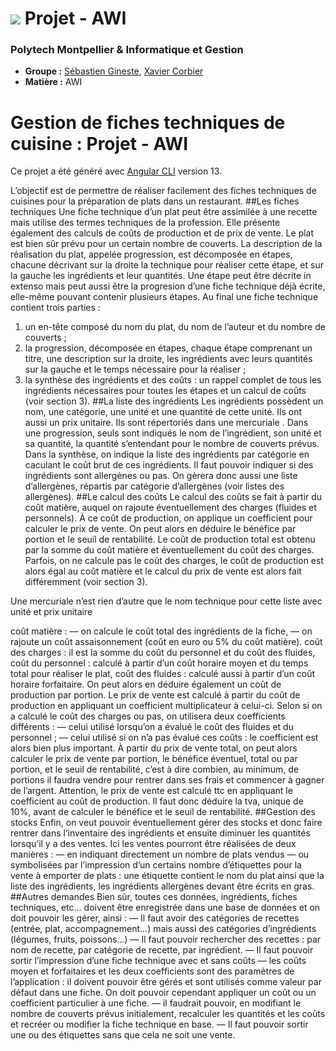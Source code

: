 # ![](https://www.polytech.umontpellier.fr/images/logo_entete.png) Projet - AWI
### Polytech Montpellier & Informatique et Gestion

* **Groupe :** [Sébastien Gineste](https://sebastiengineste.fr/), [Xavier Corbier](https://xaviercorbier.fr)
* **Matière :** AWI

# Gestion de fiches techniques de cuisine : Projet - AWI
Ce projet a été généré avec [Angular CLI](https://github.com/angular/angular-cli) version 13.

L’objectif est de permettre de réaliser facilement des fiches techniques de cuisines pour la préparation de plats dans un restaurant.
##Les fiches techniques
Une fiche technique d’un plat peut être assimilée à une recette mais utilise des termes techniques
de la profession. Elle présente également des calculs de coûts de production et de prix de vente. Le
plat est bien sûr prévu pour un certain nombre de couverts.
La description de la réalisation du plat, appelée progression, est décomposée en étapes, chacune
décrivant sur la droite la technique pour réaliser cette étape, et sur la gauche les ingrédients et leur
quantités.
Une étape peut être décrite in extenso mais peut aussi être la progresion d’une fiche technique
déjà écrite, elle-même pouvant contenir plusieurs étapes.
Au final une fiche technique contient trois parties :
1. un en-tête composé du nom du plat, du nom de l’auteur et du nombre de couverts ;
2. la progression, décomposée en étapes, chaque étape comprenant un titre, une description
   sur la droite, les ingrédients avec leurs quantités sur la gauche et le temps nécessaire pour la
   réaliser ;
3. la synthèse des ingrédients et des coûts : un rappel complet de tous les ingrédients nécessaires
   pour toutes les étapes et un calcul de coûts (voir section 3). 
##La liste des ingrédients
   Les ingrédients possèdent un nom, une catégorie, une unité et une quantité de cette unité. Ils
   ont aussi un prix unitaire. Ils sont répertoriés dans une mercuriale .
   Dans une progression, seuls sont indiqués le nom de l’ingrédient, son unité et sa quantité, la
   quantité s’entendant pour le nombre de couverts prévus.
   Dans la synthèse, on indique la liste des ingrédients par catégorie en caculant le coût brut de ces
   ingrédients.
   Il faut pouvoir indiquer si des ingrédients sont allergènes ou pas. On gèrera donc aussi une liste
   d’allergènes, répartis par catégorie d’allergènes (voir listes des allergènes). 
   ##Le calcul des coûts
   Le calcul des coûts se fait à partir du coût matière, auquel on rajoute éventuellement des charges
   (fluides et personnels). À ce coût de production, on applique un coefficient pour calculer le prix de
   vente. On peut alors en déduire le bénéfice par portion et le seuil de rentabilité.
   Le coût de production total est obtenu par la somme du coût matière et éventuellement du coût
   des charges. Parfois, on ne calcule pas le coût des charges, le coût de production est alors égal au
   coût matière et le calcul du prix de vente est alors fait différemment (voir section 3).

Une mercuriale n’est rien d’autre que le nom technique pour cette liste avec unité et prix unitaire

   coût matière :
   — on calcule le coût total des ingrédients de la fiche,
   — on rajoute un coût assaisonnement (coût en euro ou 5% du coût matière).
   coût des charges : il est la somme du coût du personnel et du coût des fluides,
   coût du personnel : calculé à partir d’un coût horaire moyen et du temps total pour réaliser
   le plat,
   coût des fluides : calculé aussi à partir d’un coût horaire forfaitaire.
   On peut alors en déduire également un coût de production par portion.
   Le prix de vente est calculé à partir du coût de production en appliquant un coefficient multiplicateur à celui-ci. Selon si on a calculé le coût des charges ou pas, on utilisera deux coefficients
   différents :
   — celui utilisé lorsqu’on a évalué le coût des fluides et du personnel ;
   — celui utilisé si on n’a pas évalué ces coûts : le coefficient est alors bien plus important.
   À partir du prix de vente total, on peut alors calculer le prix de vente par portion, le bénéfice
   éventuel, total ou par portion, et le seuil de rentabilité, c’est à dire combien, au minimum, de portions
   il faudra vendre pour rentrer dans ses frais et commencer à gagner de l’argent.
   Attention, le prix de vente est calculé ttc en appliquant le coefficient au coût de production. Il
   faut donc déduire la tva, unique de 10%, avant de calculer le bénéfice et le seuil de rentabilité.
   ##Gestion des stocks
   Enfin, on veut pouvoir éventuellement gérer des stocks et donc faire rentrer dans l’inventaire des
   ingrédients et ensuite diminuer les quantités lorsqu’il y a des ventes.
   Ici les ventes pourront être réalisées de deux manières :
   — en indiquant directement un nombre de plats vendus
   — ou symbolisées par l’impression d’un certains nombre d’étiquettes pour la vente à emporter de
   plats : une étiquette contient le nom du plat ainsi que la liste des ingrédients, les ingrédients
   allergènes devant être écrits en gras.
   ##Autres demandes
   Bien sûr, toutes ces données, ingrédients, fiches techniques, etc... doivent être enregistrée dans
   une base de données et on doit pouvoir les gérer, ainsi :
   — Il faut avoir des catégories de recettes (entrée, plat, accompagnement...) mais aussi des catégories d’ingrédients (légumes, fruits, poissons...)
   — Il faut pouvoir rechercher des recettes : par nom de recette, par catégorie de recette, par
   ingrédient.
   — Il faut pouvoir sortir l’impression d’une fiche technique avec et sans coûts
   — les coûts moyen et forfaitaires et les deux coefficients sont des paramètres de l’application :
   il doivent pouvoir être gérés et sont utilisés comme valeur par défaut dans une fiche. On doit
   pouvoir cependant appliquer un coût ou un coefficient particulier à une fiche.
   — il faudrait pouvoir, en modifiant le nombre de couverts prévus initialement, recalculer les
   quantités et les coûts et recréer ou modifier la fiche technique en base.
   — Il faut pouvoir sortir une ou des étiquettes sans que cela ne soit une vente.
